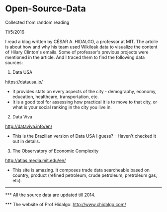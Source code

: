 # Open-Source-Data
Collected from random reading 


11/5/2016

I read a blog written by CÉSAR A. HIDALGO, a professor at MIT. The artcile is about how and why his team used Wikileak data to visualize
the content of Hilary Clinton's emails. Some of professor's previous projects were mentioned in the article. And I traced them to find 
the following data sources:

1. Data USA

https://datausa.io/

 - It provides stats on every aspects of the city - demography, economy, education, healthcare, transportation, etc. 
 - It is a good tool for assessing how practical it is to move to that city, or what is your social ranking in the city you live in.
 
 
2. Data Viva

http://dataviva.info/en/

 - This is the Brazilian version of Data USA I guess? - Haven't checked it out in details.
 

3. The Observatory of Economic Complexity

http://atlas.media.mit.edu/en/

 - This site is amazing. It composes trade data searcheable based on country, product (refined petroleum, crude petroleum, pretroleum gas, etc).
 
 
 
 -----------------------------------------------------------
 *** All the source data are updated till 2014. 
 
 *** The website of Prof Hidalgo: http://www.chidalgo.com/
 
 

